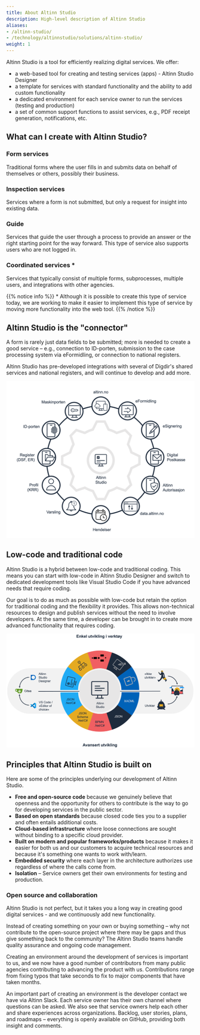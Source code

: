 ```yaml
---
title: About Altinn Studio
description: High-level description of Altinn Studio
aliases:
- /altinn-studio/
- /technology/altinnstudio/solutions/altinn-studio/
weight: 1
---
```


Altinn Studio is a tool for efficiently realizing digital services. We offer:
- a web-based tool for creating and testing services (apps) - Altinn Studio Designer
- a template for services with standard functionality and the ability to add custom functionality
- a dedicated environment for each service owner to run the services (testing and production)
- a set of common support functions to assist services, e.g., PDF receipt generation, notifications, etc.

## What can I create with Altinn Studio?

### Form services
Traditional forms where the user fills in and submits data on behalf of themselves or others, possibly their business.

### Inspection services
Services where a form is not submitted, but only a request for insight into existing data.

### Guide
Services that guide the user through a process to provide an answer or the right starting point for the way forward.
This type of service also supports users who are not logged in.

### Coordinated services *
Services that typically consist of multiple forms, subprocesses, multiple users, and integrations with other agencies.

{{% notice info %}}
\* Although it is possible to create this type of service today, we are working to make it easier to implement this type 
of service by moving more functionality into the web tool.
{{% /notice %}}

## Altinn Studio is the "connector"
A form is rarely just data fields to be submitted; more is needed to create a good service – e.g., connection
to ID-porten, submission to the case processing system via eFormidling, or connection to national registers.

Altinn Studio has pre-developed integrations with several of Digdir's shared services and national registers, and will
continue to develop and add more.

![Altinn Studio is the "connector"](./studio-i-midten.png "Altinn Studio is the connector")

## Low-code and traditional code
Altinn Studio is a hybrid between low-code and traditional coding. This means you can start with low-code in Altinn Studio
Designer and switch to dedicated development tools like Visual Studio Code if you have advanced needs that require coding.

Our goal is to do as much as possible with low-code but retain the option for traditional coding and the flexibility
it provides. This allows non-technical resources to design and publish services without the need to involve developers.
At the same time, a developer can be brought in to create more advanced functionality that requires coding.

![The tool supports both low-code and traditional coding](./nocode_vs_coding.png "The tool supports both low-code and traditional coding")

## Principles that Altinn Studio is built on
Here are some of the principles underlying our development of Altinn Studio.
- **Free and open-source code** because we genuinely believe that openness and the opportunity for others to contribute is the way to go for developing services in the public sector.
- **Based on open standards** because closed code ties you to a supplier and often entails additional costs.
- **Cloud-based infrastructure** where loose connections are sought without binding to a specific cloud provider.
- **Built on modern and popular frameworks/products** because it makes it easier for both us and our customers to acquire technical resources and because it's something one wants to work with/learn.
- **Embedded security** where each layer in the architecture authorizes use regardless of where the calls come from.
- **Isolation** – Service owners get their own environments for testing and production.

### Open source and collaboration
Altinn Studio is not perfect, but it takes you a long way in creating good digital services - and we continuously add new functionality.

Instead of creating something on your own or buying something – why not contribute to the open-source project where there may be gaps
and thus give something back to the community?
The Altinn Studio teams handle quality assurance and ongoing code management.

Creating an environment around the development of services is important to us, and we now have a good number of contributors from
many public agencies contributing to advancing the product with us.
Contributions range from fixing typos that take seconds to fix to major components that have taken months.

An important part of creating an environment is the developer contact we have via Altinn Slack. Each service owner has their own
channel where questions can be asked.
We also see that service owners help each other and share experiences across organizations.
Backlog, user stories, plans, and roadmaps – everything is openly available on GitHub, providing both insight
and comments.
